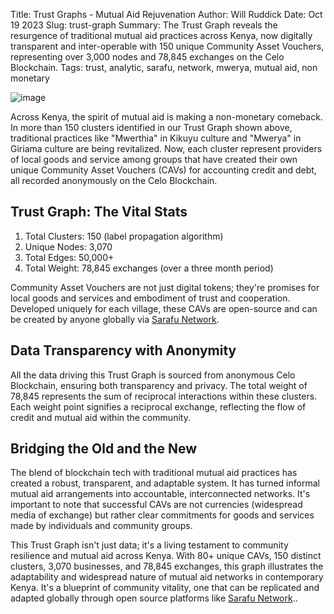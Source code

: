 Title: Trust Graphs - Mutual Aid Rejuvenation
Author: Will Ruddick
Date: Oct 19 2023
Slug: trust-graph
Summary:  The Trust Graph reveals the resurgence of traditional mutual aid practices across Kenya, now digitally transparent and inter-operable with 150 unique Community Asset Vouchers, representing over 3,000 nodes and 78,845 exchanges on the Celo Blockchain.
Tags: trust, analytic, sarafu, network, mwerya, mutual aid, non monetary

![image](images/blog/trust-graph1.webp)

Across Kenya, the spirit of mutual aid is making a non-monetary comeback. In more than 150 clusters identified in our Trust Graph shown above, traditional practices like "Mwerthia" in Kikuyu culture and "Mwerya" in Giriama culture are being revitalized. Now, each cluster represent providers of local goods and service among groups that have created their own unique Community Asset Vouchers (CAVs) for accounting credit and debt, all recorded anonymously on the Celo Blockchain.

## Trust Graph: The Vital Stats

1. Total Clusters: 150 (label propagation algorithm)
2. Unique Nodes: 3,070
3. Total Edges: 50,000+
4. Total Weight: 78,845 exchanges (over a three month period)

Community Asset Vouchers are not just digital tokens; they're promises for local goods and services and embodiment of trust and cooperation. Developed uniquely for each village, these CAVs are open-source and can be created by anyone globally via [Sarafu Network](https://sarafu.network).

## Data Transparency with Anonymity
All the data driving this Trust Graph is sourced from anonymous Celo Blockchain, ensuring both transparency and privacy. The total weight of 78,845 represents the sum of reciprocal interactions within these clusters. Each weight point signifies a reciprocal exchange, reflecting the flow of credit and mutual aid within the community.

## Bridging the Old and the New
The blend of blockchain tech with traditional mutual aid practices has created a robust, transparent, and adaptable system. It has turned informal mutual aid arrangements into accountable, interconnected networks. It's important to note that successful CAVs are not currencies (widespread media of exchange) but rather clear commitments for goods and services made by individuals and community groups. 

This Trust Graph isn't just data; it's a living testament to community resilience and mutual aid across Kenya. With 80+ unique CAVs, 150 distinct clusters, 3,070 businesses, and 78,845 exchanges, this graph illustrates the adaptability and widespread nature of mutual aid networks in contemporary Kenya. It's a blueprint of community vitality, one that can be replicated and adapted globally through open source platforms like [Sarafu Network](https://sarafu.network)..